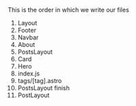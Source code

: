 This is the order in which we write our files

1. Layout
2. Footer
3. Navbar
4. About
5. PostsLayout
6. Card
7. Hero
8. index.js
9.  tags/[tag].astro
10. PostsLayout finish
11. PostLayout
